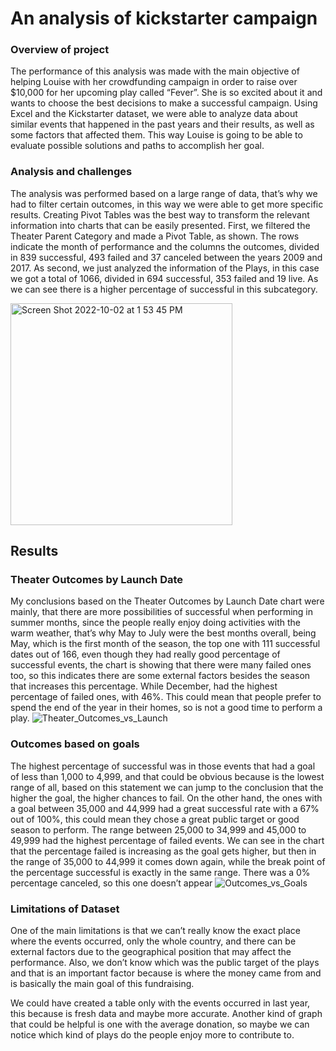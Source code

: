 # An analysis of kickstarter campaign
### Overview of project
The performance of this analysis was made with the main objective of helping Louise with her crowdfunding campaign in order to raise over $10,000 for her upcoming play called “Fever”. She is so excited about it and wants to choose the best decisions to make a successful campaign. Using Excel and the Kickstarter dataset, we were able to analyze data about similar events that happened in the past years and their results, as well as some factors that affected them. This way Louise is going to be able to evaluate possible solutions and paths to accomplish her goal. 

### Analysis and challenges
The analysis was performed based on a large range of data, that’s why we had to filter certain outcomes, in this way we were able to get more specific results. Creating Pivot Tables was the best way to transform the relevant information into charts that can be easily presented. 
First, we filtered the Theater Parent Category and made a Pivot Table, as shown. The rows indicate the month of performance and the columns the outcomes, divided in 839 successful, 493 failed and 37 canceled between the years 2009 and 2017. 
As second, we just analyzed the information of the Plays, in this case we got a total of 1066, divided in 694 successful, 353 failed and 19 live. As we can see there is a higher percentage of successful in this subcategory. 

<img width="355" alt="Screen Shot 2022-10-02 at 1 53 45 PM" src="https://user-images.githubusercontent.com/113856917/193471126-0d772daa-e6b6-42fb-b8b4-d7956f2f4826.png">


## Results

### Theater Outcomes by Launch Date
My conclusions based on the Theater Outcomes by Launch Date chart were mainly, that there are more possibilities of successful when performing in summer months, since the people really enjoy doing activities with the warm weather, that’s why May to July were the best months overall, being May, which is the first month of the season, the top one with 111 successful dates out of 166, even though they had really good percentage of successful events, the chart is showing that there were many failed ones too, so this indicates there are some external factors besides the season that increases this percentage.
While December, had the highest percentage of failed ones, with 46%. This could mean that people prefer to spend the end of the year in their homes, so is not a good time to perform a play.
![Theater_Outcomes_vs_Launch](https://user-images.githubusercontent.com/113856917/193470469-b0a444e3-26b8-4f7a-9a32-3ba9b4d659a8.png)

### Outcomes based on goals
The highest percentage of successful was in those events that had a goal of less than 1,000 to 4,999, and that could be obvious because is the lowest range of all, based on this statement we can jump to the conclusion that the higher the goal, the higher chances to fail. 
On the other hand, the ones with a goal between 35,000 and 44,999 had a great successful rate with a 67% out of 100%, this could mean they chose a great public target or good season to perform. 
The range between 25,000 to 34,999 and 45,000 to 49,999 had the highest percentage of failed events.
We can see in the chart that the percentage failed is increasing as the goal gets higher, but then in the range of 35,000 to 44,999 it comes down again, while the break point of the percentage successful is exactly in the same range. 
There was a 0% percentage canceled, so this one doesn’t appear
![Outcomes_vs_Goals](https://user-images.githubusercontent.com/113856917/193470549-faf5b5d4-f7e5-453d-a4fa-f93440152e49.png)

### Limitations of Dataset
One of the main limitations is that we can’t really know the exact place where the events occurred, only the whole country, and there can be external factors due to the geographical position that may affect the performance. Also, we don’t know which was the public target of the plays and that is an important factor because is where the money came from and is basically the main goal of this fundraising. 

We could have created a table only with the events occurred in last year, this because is fresh data and maybe more accurate. 
Another kind of graph that could be helpful is one with the average donation, so maybe we can notice which kind of plays do the people enjoy more to contribute to. 
